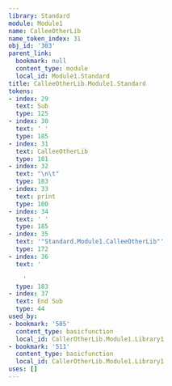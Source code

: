 ```yaml
---
library: Standard
module: Module1
name: CalleeOtherLib
name_token_index: 31
obj_id: '303'
parent_link:
  bookmark: null
  content_type: module
  local_id: Module1.Standard
title: CalleeOtherLib.Module1.Standard
tokens:
- index: 29
  text: Sub
  type: 125
- index: 30
  text: ' '
  type: 185
- index: 31
  text: CalleeOtherLib
  type: 181
- index: 32
  text: "\n\t"
  type: 183
- index: 33
  text: print
  type: 100
- index: 34
  text: ' '
  type: 185
- index: 35
  text: '"Standard.Module1.CalleeOtherLib"'
  type: 172
- index: 36
  text: '

    '
  type: 183
- index: 37
  text: End Sub
  type: 44
used_by:
- bookmark: '505'
  content_type: basicfunction
  local_id: CallerOtherLib.Module1.Library1
- bookmark: '511'
  content_type: basicfunction
  local_id: CallerOtherLib.Module1.Library1
uses: []
---
```

